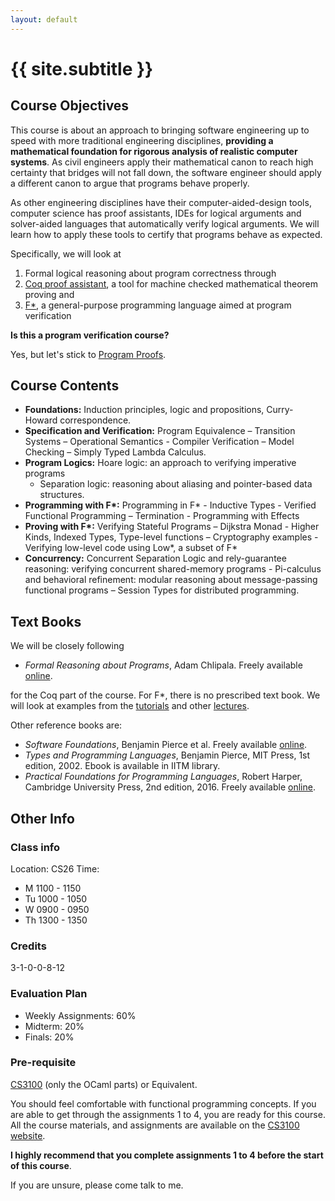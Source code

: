 ```yaml
---
layout: default
---
```


<div class="home">

<h1>{{ site.subtitle }}</h1>

</div>

## Course Objectives

This course is about an approach to bringing software engineering up to speed
with more traditional engineering disciplines, **providing a mathematical
foundation for rigorous analysis of realistic computer systems**. As civil
engineers apply their mathematical canon to reach high certainty that bridges
will not fall down, the software engineer should apply a different canon to
argue that programs behave properly. 

As other engineering disciplines have their computer-aided-design tools,
computer science has proof assistants, IDEs for logical arguments and
solver-aided languages that automatically verify logical arguments. We will
learn how to apply these tools to certify that programs behave as expected.

Specifically, we will look at

1. Formal logical reasoning about program correctness through
2. [Coq proof assistant](https://coq.inria.fr/), a tool for machine checked
   mathematical theorem proving and
3. [F\*](https://www.fstar-lang.org), a general-purpose programming language
   aimed at program verification

**Is this a program verification course?** 

Yes, but let's stick to [Program
Proofs](https://blog.sigplan.org/2019/09/12/program-verification-has-it-lost-its-punch/).

## Course Contents 

* **Foundations:** Induction principles, logic and propositions, Curry-Howard
  correspondence.
* **Specification and Verification:** Program Equivalence – Transition Systems –
  Operational Semantics - Compiler Verification – Model Checking – Simply Typed
  Lambda Calculus.
* **Program Logics:** Hoare logic: an approach to verifying imperative programs
  - Separation logic: reasoning about aliasing and pointer-based data
  structures.
* **Programming with F\*:** Programming in F\* - Inductive Types -
  Verified Functional Programming – Termination - Programming with Effects
* **Proving with F\*:** Verifying Stateful Programs – Dijkstra Monad - Higher
  Kinds, Indexed Types, Type-level functions – Cryptography examples - Verifying
  low-level code using Low\*, a subset of F\*
* **Concurrency:** Concurrent Separation Logic and rely-guarantee reasoning:
  verifying concurrent shared-memory programs - Pi-calculus and behavioral
  refinement: modular reasoning about message-passing functional programs –
  Session Types for distributed programming.

## Text Books

We will be closely following 

* *Formal Reasoning about Programs*, Adam Chlipala. Freely available
  [online](http://adam.chlipala.net/frap/).

for the Coq part of the course. For F\*, there is no prescribed text book. We
will look at examples from the [tutorials](https://www.fstar-lang.org/tutorial/)
and other [lectures](https://www.cs.uoregon.edu/research/summerschool/summer19/topics.php#Swamy).

Other reference books are:

* *Software Foundations*, Benjamin Pierce et al. Freely available [online](https://softwarefoundations.cis.upenn.edu/).
* *Types and Programming Languages*, Benjamin Pierce, MIT Press, 1st edition,
  2002. Ebook is available in IITM library.
* *Practical Foundations for Programming Languages*, Robert Harper, Cambridge
  University Press, 2nd edition, 2016. Freely available [online](https://www.cs.cmu.edu/~rwh/pfpl/2nded.pdf).

## Other Info

### Class info

Location: CS26
Time: 
  * M 1100 - 1150
  * Tu 1000 - 1050
  * W 0900 - 0950
  * Th 1300 - 1350

### Credits

3-1-0-0-8-12

### Evaluation Plan 

* Weekly Assignments: 60%
* Midterm: 20%
* Finals: 20%

### Pre-requisite

[CS3100](http://kcsrk.info/cs3100_f19/) (only the OCaml parts) or Equivalent. 

You should feel comfortable with functional programming concepts. If you are
able to get through the assignments 1 to 4, you are ready for this course. All
the course materials, and assignments are available on the [CS3100
website](http://kcsrk.info/cs3100_f19/). 

**I highly recommend that you complete assignments 1 to 4 before the start of
this course**.

If you are unsure, please come talk to me. 
